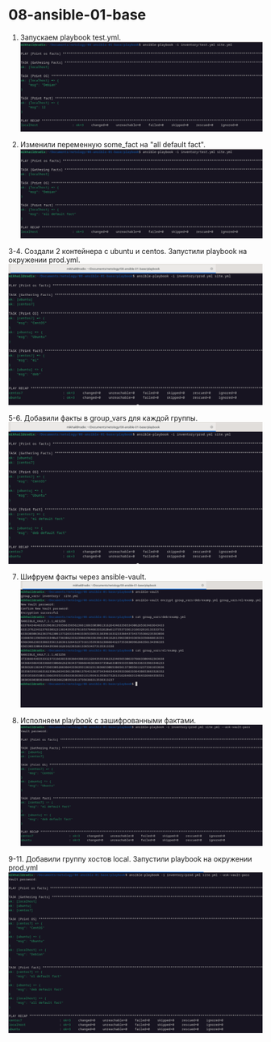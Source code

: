 # 08-ansible-01-base
1. Запускаем playbook test.yml.
![playbook test.yml](img/01.png)

2. Изменили переменную some_fact на "all default fact".
![change some_fact](img/02.png)

3-4. Создали 2 контейнера с ubuntu и centos. Запустили playbook на окружении prod.yml. 
![playbook prod.yml](img/03.png)

5-6. Добавили факты в group_vars для каждой группы.
![groupvars](img/04.png)

7. Шифруем факты через ansible-vault.
![ansible-vault encrypt](img/05.png)

8. Исполняем playbook с зашифрованными фактами.
![encrypted facts](img/06.png)

9-11. Добавили группу хостов local. Запустили playbook на окружении prod.yml 
![local](img/07.png)
